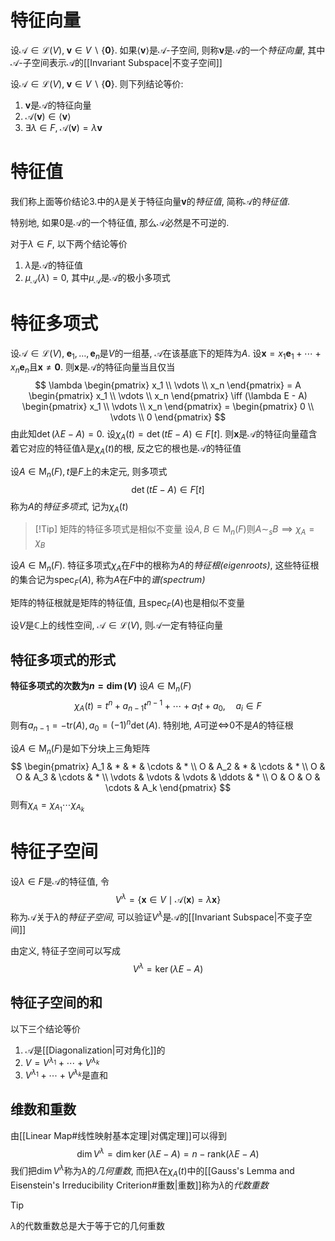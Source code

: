 # 特征向量
设$\mathcal A \in \mathcal{L}(V),\;\boldsymbol v \in V \backslash \{\boldsymbol 0\}$. 如果$\langle\boldsymbol v\rangle$是$\mathcal A$-子空间, 则称$\boldsymbol v$是$\mathcal A$的一个*特征向量*, 其中$\mathcal A$-子空间表示$\mathcal A$的[[Invariant Subspace|不变子空间]]

设$\mathcal A \in \mathcal{L}(V), \;\boldsymbol v \in V \backslash\left\{ \boldsymbol 0 \right\}$. 则下列结论等价: 
1. $\boldsymbol v$是$\mathcal A$的特征向量
2. $\mathcal A(\boldsymbol v) \in \langle \boldsymbol v \rangle$
3. $\exists \lambda \in F,\; \mathcal A(\boldsymbol v) = \lambda \boldsymbol v$

# 特征值
我们称上面等价结论$3.$中的$\lambda$是关于特征向量$\boldsymbol v$的*特征值*, 简称$\mathcal A$的*特征值*. 

特别地, 如果$0$是$\mathcal A$的一个特征值, 那么$\mathcal A$必然是不可逆的. 

对于$\lambda \in F$, 以下两个结论等价
1. $\lambda$是$\mathcal A$的特征值
2. $\mu_\mathcal A(\lambda) = 0$, 其中$\mu_\mathcal A$是$\mathcal A$的极小多项式
# 特征多项式
设$\mathcal A \in \mathcal{L}(V),\;\boldsymbol e_1, \ldots,\boldsymbol e_n$是$V$的一组基, $\mathcal A$在该基底下的矩阵为$A$. 设$\boldsymbol x = x_1\boldsymbol e_1 + \cdots + x_n\boldsymbol e_n$且$\boldsymbol x \neq \boldsymbol 0$. 则$\boldsymbol x$是$\mathcal A$的特征向量当且仅当
$$
\lambda \begin{pmatrix}
x_1 \\ \vdots \\ x_n
\end{pmatrix} = A \begin{pmatrix}
x_1 \\ \vdots \\ x_n
\end{pmatrix} \iff (\lambda E - A) \begin{pmatrix}
x_1 \\ \vdots \\ x_n
\end{pmatrix} = \begin{pmatrix}
0 \\ \vdots \\ 0
\end{pmatrix}
$$
由此知$\det(\lambda E - A) = 0$. 设$\chi_A(t) = \det(tE-A) \in F[t]$. 则$\boldsymbol x$是$\mathcal A$的特征向量蕴含着它对应的特征值$\lambda$是$\chi_A(t)$的根, 反之它的根也是$\mathcal A$的特征值

设$A \in \mathrm{M}_n(F), t$是$F$上的未定元, 则多项式
$$
\det(tE-A) \in F[t]
$$
称为$A$的*特征多项式*, 记为$\chi_A(t)$

>[!Tip] 矩阵的特征多项式是相似不变量
>设$A, B \in \mathrm{M}_n(F)$则$A \sim_s B \implies \chi_A = \chi_B$

设$A \in \mathrm{M}_n(F)$. 特征多项式$\chi_A$在$F$中的根称为$A$的*特征根(eigenroots)*, 这些特征根的集合记为$\mathrm{spec}_F(A)$, 称为$A$在$F$中的*谱(spectrum)*

矩阵的特征根就是矩阵的特征值, 且$\mathrm{spec}_F(A)$也是相似不变量

设$V$是$\mathbb{C}$上的线性空间, $\mathcal A \in \mathcal{L}(V)$, 则$\mathcal A$一定有特征向量
## 特征多项式的形式
**特征多项式的次数为$n = \dim(V)$**
设$A \in \mathrm{M}_n(F)$
$$
\chi_A(t) =t^n +a_{n - 1}t^{n - 1}+ \cdots +a_1t + a_0, \quad a_i \in F
$$
则有$a_{n - 1} = -\mathrm{tr}(A), a_0 = (-1)^n \det (A)$. 特别地, $A$可逆$\iff$$0$不是$A$的特征根

设$A\in\mathrm{M}_n(F)$是如下分块上三角矩阵
$$
\begin{pmatrix}
A_1 & * & * & \cdots & * \\
O & A_2 & * & \cdots & * \\
O & O & A_3 & \cdots & * \\
\vdots & \vdots & \vdots & \ddots & * \\
O & O & O & \cdots & A_k
\end{pmatrix}
$$
则有$\chi _A = \chi_{A_1}\cdots\chi_{A_k}$
# 特征子空间
设$\lambda \in F$是$\mathcal A$的特征值, 令
$$
V^\lambda = \left\{ \boldsymbol x \in V \mid \mathcal A(\boldsymbol x) = \lambda \boldsymbol x \right\} 
$$
称为$\mathcal A$关于$\lambda$的*特征子空间*, 可以验证$V^\lambda$是$\mathcal A$的[[Invariant Subspace|不变子空间]]

由定义, 特征子空间可以写成
$$
V^\lambda = \ker(\lambda E-A)
$$
## 特征子空间的和
以下三个结论等价
1. $\mathcal A$是[[Diagonalization|可对角化]]的
2. $V = V^{\lambda_1} + \cdots+V^{\lambda_k}$
3. $V^{\lambda_1} + \cdots+V^{\lambda_k}$是直和
## 维数和重数
由[[Linear Map#线性映射基本定理|对偶定理]]可以得到
$$
\dim V^\lambda = \dim \ker(\lambda E - A) = n - \mathrm{rank}(\lambda E - A)
$$
我们把$\dim V^\lambda$称为$\lambda$的*几何重数*, 而把$\lambda$在$\chi_A(t)$中的[[Gauss's Lemma and Eisenstein's Irreducibility Criterion#重数|重数]]称为$\lambda$的*代数重数*
> [!Tip] 
> $\lambda$的代数重数总是大于等于它的几何重数
